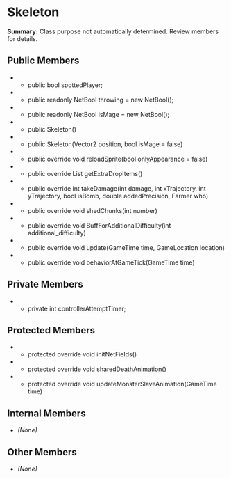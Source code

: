 # Skeleton

**Summary:** Class purpose not automatically determined. Review members for details.

## Public Members
- - public bool spottedPlayer;
- - public readonly NetBool throwing = new NetBool();
- - public readonly NetBool isMage = new NetBool();
- - public Skeleton()
- - public Skeleton(Vector2 position, bool isMage = false)
- - public override void reloadSprite(bool onlyAppearance = false)
- - public override List<Item> getExtraDropItems()
- - public override int takeDamage(int damage, int xTrajectory, int yTrajectory, bool isBomb, double addedPrecision, Farmer who)
- - public override void shedChunks(int number)
- - public override void BuffForAdditionalDifficulty(int additional_difficulty)
- - public override void update(GameTime time, GameLocation location)
- - public override void behaviorAtGameTick(GameTime time)

## Private Members
- - private int controllerAttemptTimer;

## Protected Members
- - protected override void initNetFields()
- - protected override void sharedDeathAnimation()
- - protected override void updateMonsterSlaveAnimation(GameTime time)

## Internal Members
- *(None)*

## Other Members
- *(None)*
